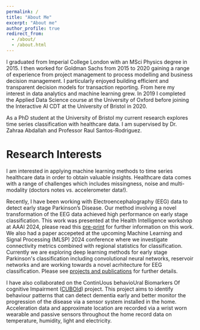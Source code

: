```yaml
---
permalink: /
title: "About Me"
excerpt: "About me"
author_profile: true
redirect_from: 
  - /about/
  - /about.html
---
```


I graduated from Imperial College London with an MSci Physics degree in 2015. I then worked for Goldman Sachs from 2015 to 2020 gaining a range of experience from project management to process modelling and business decision management. I particularly enjoyed building efficient and transparent decision models for transaction reporting. From here my interest in data analytics and machine learning grew. In 2019 I completed the Applied Data Science course at the University of Oxford before joining the Interactive AI CDT at the University of Bristol in 2020. 

As a PhD student at the University of Bristol my current research explores time series classification with healthcare data.  I am supervised by Dr. Zahraa Abdallah and Professor Raul Santos-Rodriguez.


Research Interests
======
I am interested in applying machine learning methods to time series healthcare data in order to obtain valuable insights.  Healthcare data comes with a range of challenges which includes missingness, noise and multi-modality (doctors notes vs. accelerometer data!). 

Recently, I have been working with Electroencephalography (EEG) data to detect early stage Parkinson’s Disease.  Our method involving a novel transformation of the EEG data achieved high performance on early stage classification. This work was presented at the Health Intelligence workshop at AAAI 2024, please read this [pre-print](https://arxiv.org/pdf/2301.09568) for further information on this work. We also had a paper accepeted at the upcoming Machine Learning and Signal Processing (MLSP) 2024 conference where we investigate connectivity metrics combined with regional statistics for classification. Currently we are exploring deep learning methods for early stage Parkinson's classification including convolutional neural networks, reservoir networks and are working towards a novel acrhitecture for EEG classification. Please see [projects and publications](https://amarpal.net//publications/) for further details.

I have also collaborated on the ContinUous behavioUral Biomarkers Of cognitive Impairment ([CUBOId](https://gtr.ukri.org/projects?ref=MC_PC_16029#/tabOverview))  project. This project aims to identify behaviour patterns that can detect dementia early and better monitor the progression of the disease via a sensor system installed in the home. Acceleration data and approximate location are recorded via a wrist worn wearable and passive sensors throughout the home record data on temperature, humidity, light and electricity. 

<!---
Site-wide configuration
------
The main configuration file for the site is in the base directory in [_config.yml](https://github.com/academicpages/academicpages.github.io/blob/master/_config.yml), which defines the content in the sidebars and other site-wide features. You will need to replace the default variables with ones about yourself and your site's github repository. The configuration file for the top menu is in [_data/navigation.yml](https://github.com/academicpages/academicpages.github.io/blob/master/_data/navigation.yml). For example, if you don't have a portfolio or blog posts, you can remove those items from that navigation.yml file to remove them from the header. 

Create content & metadata
------
For site content, there is one markdown file for each type of content, which are stored in directories like _publications, _talks, _posts, _teaching, or _pages. For example, each talk is a markdown file in the [_talks directory](https://github.com/academicpages/academicpages.github.io/tree/master/_talks). At the top of each markdown file is structured data in YAML about the talk, which the theme will parse to do lots of cool stuff. The same structured data about a talk is used to generate the list of talks on the [Talks page](https://academicpages.github.io/talks), each [individual page](https://academicpages.github.io/talks/2012-03-01-talk-1) for specific talks, the talks section for the [CV page](https://academicpages.github.io/cv), and the [map of places you've given a talk](https://academicpages.github.io/talkmap.html) (if you run this [python file](https://github.com/academicpages/academicpages.github.io/blob/master/talkmap.py) or [Jupyter notebook](https://github.com/academicpages/academicpages.github.io/blob/master/talkmap.ipynb), which creates the HTML for the map based on the contents of the _talks directory).

**Markdown generator**

I have also created [a set of Jupyter notebooks](https://github.com/academicpages/academicpages.github.io/tree/master/markdown_generator
) that converts a CSV containing structured data about talks or presentations into individual markdown files that will be properly formatted for the academicpages template. The sample CSVs in that directory are the ones I used to create my own personal website at stuartgeiger.com. My usual workflow is that I keep a spreadsheet of my publications and talks, then run the code in these notebooks to generate the markdown files, then commit and push them to the GitHub repository.

How to edit your site's GitHub repository
------
Many people use a git client to create files on their local computer and then push them to GitHub's servers. If you are not familiar with git, you can directly edit these configuration and markdown files directly in the github.com interface. Navigate to a file (like [this one](https://github.com/academicpages/academicpages.github.io/blob/master/_talks/2012-03-01-talk-1.md) and click the pencil icon in the top right of the content preview (to the right of the "Raw | Blame | History" buttons). You can delete a file by clicking the trashcan icon to the right of the pencil icon. You can also create new files or upload files by navigating to a directory and clicking the "Create new file" or "Upload files" buttons. 

Example: editing a markdown file for a talk
![Editing a markdown file for a talk](/images/editing-talk.png)

For more info
------
More info about configuring academicpages can be found in [the guide](https://academicpages.github.io/markdown/). The [guides for the Minimal Mistakes theme](https://mmistakes.github.io/minimal-mistakes/docs/configuration/) (which this theme was forked from) might also be helpful.

-->